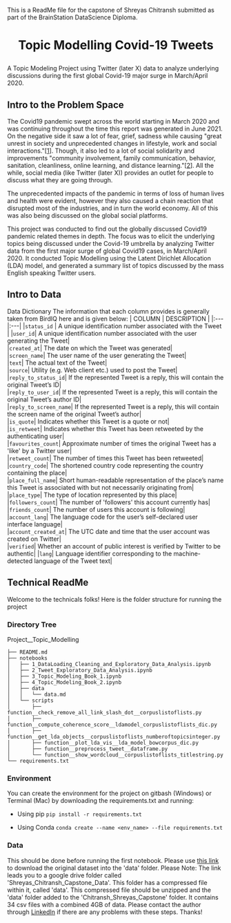 This is a ReadMe file for the capstone of Shreyas Chitransh submitted as part of the BrainStation DataScience Diploma.


# <p align="center"> Topic Modelling Covid-19 Tweets </p> 

A Topic Modeling Project using Twitter (later X) data to analyze underlying discussions during the first global Covid-19 major surge in March/April 2020. 


## Intro to the Problem Space

The Covid19 pandemic swept across the world starting in March 2020 and was continuing throughout the time this report was generated in June 2021. On the negative side it saw a lot of fear, grief, sadness while causing "great unrest in society and unprecedented changes in lifestyle, work and social interactions."[[1](https://www.ncbi.nlm.nih.gov/pmc/articles/PMC9052715/)].
Though, it also led to a lot of social solidarity and improvements "community involvement, family communication, behavior, sanitation, cleanliness, online learning, and distance learning."[[2](https://journals.lww.com/jfmpc/fulltext/2023/12090/positive_impacts_of_covid_19_on_social_life_and.75.aspx)]. All the while, social media (like Twitter (later X)) provides an outlet for people to discuss what they are going through. 

The unprecedented impacts of the pandemic in terms of loss of human lives and health were evident, 
however they also caused a chain reaction that disrupted most of the industries, and in turn the world economy. All of this was also being discussed on the global social platforms. 

This project was conducted to find out the globally discussed Covid19 pandemic related themes in depth. The focus was to elicit the underlying topics being discussed under the Covid-19 umbrella by analyzing Twitter data from the first major surge of global Covid19 cases, in March/April 2020. It conducted Topic Modelling using the Latent Dirichlet Allocation (LDA) model, and generated a summary list of topics discussed by the mass English speaking Twitter users.

## Intro to Data
Data Dictionary 
The information that each column provides is generally taken from BirdIQ here and is given below:
| COLUMN  | DESCRIPTION |
|:---|:---|
|`status_id`  |  A unique identification number associated with the Tweet |
|`user_id`| A unique identification number associated with the user generating the Tweet|  
|`created_at`| The date on which the Tweet was generated|  
|`screen_name`| The user name of the user generating the Tweet|  
|`text`| The actual text of the Tweet|  
|`source`| Utility (e.g. Web client etc.) used to post the Tweet|  
|`reply_to_status_id`| If the represented Tweet is a reply, this will contain the original Tweet’s ID|  
|`reply_to_user_id`| If the represented Tweet is a reply, this will contain the original Tweet’s author ID|  
|`reply_to_screen_name`| If the represented Tweet is a reply, this will contain the screen name of the original Tweet’s author|  
|`is_quote`| Indicates whether this Tweet is a quote or not|  
|`is_retweet`| Indicates whether this Tweet has been retweeted by the authenticating user|  
|`favourites_count`| Approximate number of times the original Tweet has a 'like' by a Twitter user|  
|`retweet_count`| The number of times this Tweet has been retweeted|  
|`country_code`| The shortened country code representing the country containing the place|  
|`place_full_name`| Short human-readable representation of the place’s name this Tweet is associated with but not necessarily originating from|  
|`place_type`| The type of location represented by this place|  
|`followers_count`| The number of 'followers' this account currently has|  
|`friends_count`| The number of users this account is following|  
|`account_lang`| The language code for the user’s self-declared user interface language|  
|`account_created_at`| The UTC date and time that the user account was created on Twitter|  
|`verified`| Whether an account of public interest is verified by Twitter to be authentic|
|`lang`| Language identifier corresponding to the machine-detected language of the Tweet text| 

## Technical ReadMe

Welcome to the technicals folks! Here is the folder structure for running the project



### Directory Tree

Project__Topic_Modelling
```
├── README.md  
├── notebooks  
│   ├── 1_DataLoading_Cleaning_and_Exploratory_Data_Analysis.ipynb  
│   ├── 2_Tweet_Exploratory_Data_Analysis.ipynb  
│   ├── 3_Topic_Modeling_Book_1.ipynb  
│   ├── 4_Topic_Modeling_Book_2.ipynb  
│   ├── data  
│   │   └── data.md  
│   └── scripts  
│       ├── function__check_remove_all_link_slash_dot__corpuslistoflists.py  
│       ├── function__compute_coherence_score__ldamodel_corpuslistoflists_dic.py  
│       ├── function__get_lda_objects__corpuslistoflists_numberoftopicsinteger.py  
│       ├── function__plot_lda_vis__lda_model_bowcorpus_dic.py  
│       ├── function__preprocess_tweet__dataframe.py  
│       └── function__show_wordcloud__corpuslistoflists_titlestring.py  
└── requirements.txt  
```

### Environment
You can create the environment for the project on gitbash (Windows) or Terminal (Mac) by downloading the requirements.txt and running:

 - Using pip
`pip install -r requirements.txt`

 - Using Conda
`conda create --name <env_name> --file requirements.txt`


### Data
This should be done before running the first notebook. 
Please use [this link](https://drive.google.com/drive/folders/1wr3j5ksoKTn7A1BeIStQ4NEJry6NGu8p?usp=sharing) to download the original dataset into the 'data' folder.
Please Note: The link leads you to a google drive folder called 'Shreyas_Chitransh_Capstone_Data'. This folder has a compressed file within it, called 'data'.
This compressed file should be unzipped and the 'data' folder added to the 'Chitransh_Shreyas_Capstone' folder.
It contains 34 csv files with a combined 4GB of data. Please contact the author through [LinkedIn](https://www.linkedin.com/in/schitransh/) if there are any problems with these steps. Thanks!
